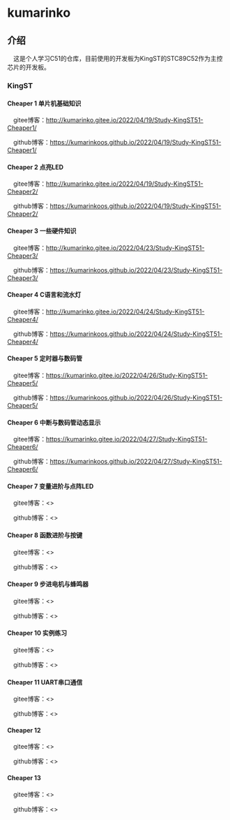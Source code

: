 # kumarinko

## 介绍

&emsp;这是个人学习C51的仓库，目前使用的开发板为KingST的STC89C52作为主控芯片的开发板。

### KingST

#### Cheaper 1 单片机基础知识

&emsp;gitee博客：<http://kumarinko.gitee.io/2022/04/19/Study-KingST51-Cheaper1/>

&emsp;github博客：<https://kumarinkoos.github.io/2022/04/19/Study-KingST51-Cheaper1/>

#### Cheaper 2 点亮LED

&emsp;gitee博客：<http://kumarinko.gitee.io/2022/04/19/Study-KingST51-Cheaper2/>

&emsp;github博客：<https://kumarinkoos.github.io/2022/04/19/Study-KingST51-Cheaper2/>

#### Cheaper 3 一些硬件知识

&emsp;gitee博客：<http://kumarinko.gitee.io/2022/04/23/Study-KingST51-Cheaper3/>

&emsp;github博客：<https://kumarinkoos.github.io/2022/04/23/Study-KingST51-Cheaper3/>

#### Cheaper 4 C语言和流水灯

&emsp;gitee博客：<http://kumarinko.gitee.io/2022/04/24/Study-KingST51-Cheaper4/>

&emsp;github博客：<https://kumarinkoos.github.io/2022/04/24/Study-KingST51-Cheaper4/>

#### Cheaper 5 定时器与数码管

&emsp;gitee博客：<https://kumarinko.gitee.io/2022/04/26/Study-KingST51-Cheaper5/>

&emsp;github博客：<https://kumarinkoos.github.io/2022/04/26/Study-KingST51-Cheaper5/>

#### Cheaper 6 中断与数码管动态显示

&emsp;gitee博客：<https://kumarinko.gitee.io/2022/04/27/Study-KingST51-Cheaper6/>

&emsp;github博客：<https://kumarinkoos.github.io/2022/04/27/Study-KingST51-Cheaper6/>

#### Cheaper 7 变量进阶与点阵LED

&emsp;gitee博客：<>

&emsp;github博客：<>

#### Cheaper 8 函数进阶与按键

&emsp;gitee博客：<>

&emsp;github博客：<>

#### Cheaper 9 步进电机与蜂鸣器

&emsp;gitee博客：<>

&emsp;github博客：<>

#### Cheaper 10 实例练习

&emsp;gitee博客：<>

&emsp;github博客：<>

#### Cheaper 11 UART串口通信

&emsp;gitee博客：<>

&emsp;github博客：<>

#### Cheaper 12

&emsp;gitee博客：<>

&emsp;github博客：<>

#### Cheaper 13

&emsp;gitee博客：<>

&emsp;github博客：<>
